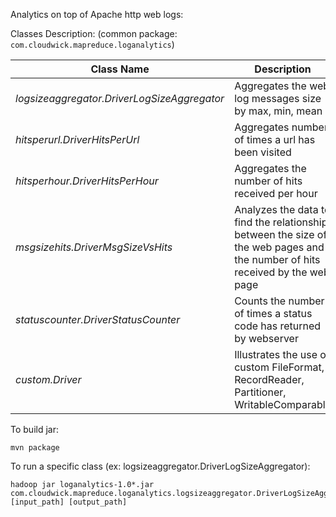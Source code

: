 Analytics on top of Apache http web logs:

Classes Description: (common package: `com.cloudwick.mapreduce.loganalytics`)

| Class Name | Description |
| ---------- | ----------- |
| *logsizeaggregator.DriverLogSizeAggregator* | Aggregates the web log messages size by max, min, mean |
| *hitsperurl.DriverHitsPerUrl* | Aggregates number of times a url has been visited |
| *hitsperhour.DriverHitsPerHour* | Aggregates the number of hits received per hour |
| *msgsizehits.DriverMsgSizeVsHits* | Analyzes the data to find the relationship between the size of the web pages and the number of hits received by the web page |
| *statuscounter.DriverStatusCounter* | Counts the number of times a status code has returned by webserver |
| *custom.Driver* | Illustrates the use of custom FileFormat, RecordReader, Partitioner, WritableComparable |


To build jar:

```
mvn package
```

To run a specific class (ex: logsizeaggregator.DriverLogSizeAggregator):

```
hadoop jar loganalytics-1.0*.jar com.cloudwick.mapreduce.loganalytics.logsizeaggregator.DriverLogSizeAggregator [input_path] [output_path]
```